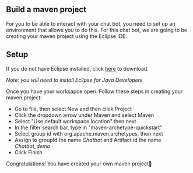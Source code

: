 ## Build a maven project
For you to be able to interact with your chat bot, you need to set up an environment that allows you to do this. For this chat bot, we are going to be creating your maven project using the Eclipse IDE.

## Setup
If you do not have Eclipse installed, click [here](https://eclipseide.org) to download.

*Note: you will need to install Eclipse for Java Developers*

Once you have your worksapce open. Follow these steps in creating your maven project:
* Go to file, then select New and then click Project
* Click the dropdown arrow under Maven and select Maven
* Select "Use default workspace location" then next
* In the filter search bar, type in "maven-archetype-quickstart"
* Select group id with org.apache.maven.archetypes, then next
* Assign to groupId the name *Chatbot* and Artifact id the name *Chatbot_demo*
* Click Finish

Congratulations! You have created your own maven project🎉
